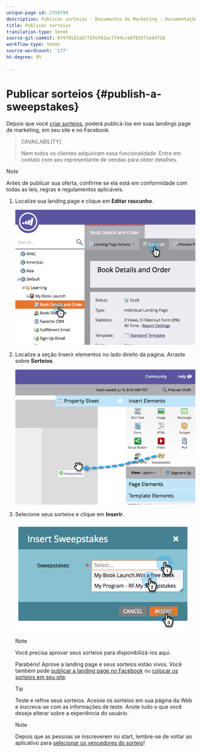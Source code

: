 ```yaml
---
unique-page-id: 2359799
description: Publicar sorteios - Documentos do Marketing - Documentação do produto
title: Publicar sorteios
translation-type: tm+mt
source-git-commit: 074701d1a5f75fe592ac7f44cce6fb3571e94710
workflow-type: tm+mt
source-wordcount: '177'
ht-degree: 0%

---
```



# Publicar sorteios {#publish-a-sweepstakes}

Depois que você [criar sorteios](/help/marketo/product-docs/demand-generation/social/sweepstakes/create-sweepstakes.md), poderá publicá-los em suas landings page de marketing, em seu site e no Facebook.

>[!AVAILABILITY]
>
>Nem todos os clientes adquiriram essa funcionalidade. Entre em contato com seu representante de vendas para obter detalhes.

>[!NOTE]
>
>Antes de publicar sua oferta, confirme se ela está em conformidade com todas as leis, regras e regulamentos aplicáveis.

1. Localize sua landing page e clique em **Editar rascunho**.

   ![](assets/image2014-9-25-17-3a41-3a27.png)

1. Localize a seção Inserir elementos no lado direito da página. Arraste sobre **Sorteios**.

   ![](assets/image2014-9-25-17-3a41-3a31.png)

1. Selecione seus sorteios e clique em **Inserir**.

   ![](assets/image2014-9-25-17-3a41-3a35.png)

   >[!NOTE]
   >
   >Você precisa aprovar seus sorteios para disponibilizá-los aqui.

   Parabéns! Aprove a landing page e seus sorteios estão vivos. Você também pode [publicar a landing page no Facebook](/help/marketo/product-docs/demand-generation/facebook/publish-landing-pages-to-facebook.md) ou [colocar os sorteios em seu site](/help/marketo/product-docs/demand-generation/social/social-functions/deploy-social-on-your-website.md).

   >[!TIP]
   >
   >Teste e refine seus sorteios. Acesse os sorteios em sua página da Web e inscreva-se com as informações de teste. Anote tudo o que você deseja alterar sobre a experiência do usuário.

   >[!NOTE]
   >
   >Depois que as pessoas se inscreverem no start, lembre-se de voltar ao aplicativo para [selecionar os vencedores do sorteio](/help/marketo/product-docs/demand-generation/social/sweepstakes/select-sweepstakes-winners.md)!
